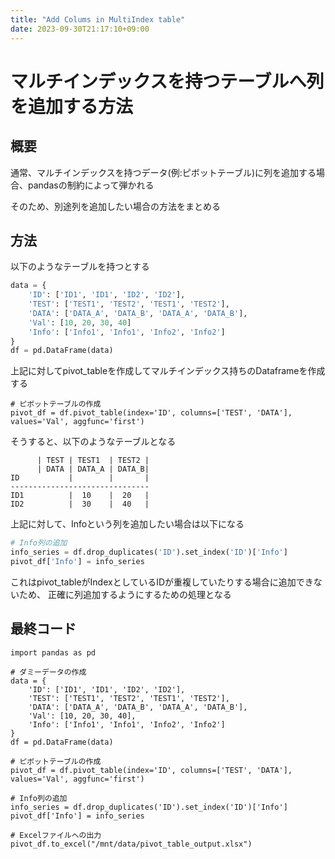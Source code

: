 ```yaml
---
title: "Add Colums in MultiIndex table"
date: 2023-09-30T21:17:10+09:00
---
```


# マルチインデックスを持つテーブルへ列を追加する方法

## 概要

通常、マルチインデックスを持つデータ(例:ピボットテーブル)に列を追加する場合、pandasの制約によって弾かれる

そのため、別途列を追加したい場合の方法をまとめる

## 方法

以下のようなテーブルを持つとする

``` python
data = {
    'ID': ['ID1', 'ID1', 'ID2', 'ID2'],
    'TEST': ['TEST1', 'TEST2', 'TEST1', 'TEST2'],
    'DATA': ['DATA_A', 'DATA_B', 'DATA_A', 'DATA_B'],
    'Val': [10, 20, 30, 40]
    'Info': ['Info1', 'Info1', 'Info2', 'Info2']
}
df = pd.DataFrame(data)
```

上記に対してpivot_tableを作成してマルチインデックス持ちのDataframeを作成する
```
# ピボットテーブルの作成
pivot_df = df.pivot_table(index='ID', columns=['TEST', 'DATA'], values='Val', aggfunc='first')
```
そうすると、以下のようなテーブルとなる
``` text
      | TEST | TEST1  | TEST2 | 
      | DATA | DATA_A | DATA_B|
ID           |        |       |
-------------------------------
ID1          |  10    |  20   |
ID2          |  30    |  40   |
```
上記に対して、Infoという列を追加したい場合は以下になる
``` python
# Info列の追加
info_series = df.drop_duplicates('ID').set_index('ID')['Info']
pivot_df['Info'] = info_series
```

これはpivot_tableがIndexとしているIDが重複していたりする場合に追加できないため、
正確に列追加するようにするための処理となる

## 最終コード
```
import pandas as pd

# ダミーデータの作成
data = {
    'ID': ['ID1', 'ID1', 'ID2', 'ID2'],
    'TEST': ['TEST1', 'TEST2', 'TEST1', 'TEST2'],
    'DATA': ['DATA_A', 'DATA_B', 'DATA_A', 'DATA_B'],
    'Val': [10, 20, 30, 40],
    'Info': ['Info1', 'Info1', 'Info2', 'Info2']
}
df = pd.DataFrame(data)

# ピボットテーブルの作成
pivot_df = df.pivot_table(index='ID', columns=['TEST', 'DATA'], values='Val', aggfunc='first')

# Info列の追加
info_series = df.drop_duplicates('ID').set_index('ID')['Info']
pivot_df['Info'] = info_series

# Excelファイルへの出力
pivot_df.to_excel("/mnt/data/pivot_table_output.xlsx")
```
